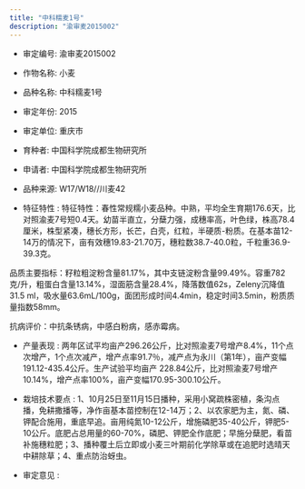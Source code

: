 ```yaml
---
title: "中科糯麦1号"
description: "渝审麦2015002"
---
```

* 审定编号:  渝审麦2015002

*  作物名称:  小麦

*  品种名称:  中科糯麦1号

*  审定年份:  2015

*  审定单位:  重庆市

* 育种者:  中国科学院成都生物研究所

*  申请者:  中国科学院成都生物研究所

*  品种来源:  W17/W18//川麦42

*  特征特性 : 
特征特性：春性常规糯小麦品种。中熟，平均全生育期176.6天，比对照渝麦7号短0.4天。幼苗半直立，分蘖力强，成穗率高，叶色绿，株高78.4厘米，株型紧凑，穗长方形，长芒，白壳，红粒，半硬质-粉质。在基本苗12-14万的情况下，亩有效穗19.83-21.70万，穗粒数38.7-40.0粒，千粒重36.9-39.3克。
品质主要指标：籽粒粗淀粉含量81.17%，其中支链淀粉含量99.49%。容重782克/升，粗蛋白含量13.14%，湿面筋含量28.4%，降落数值62s，Zeleny沉降值31.5 ml，吸水量63.6mL/100g，面团形成时间4.4min，稳定时间3.5min，粉质质量指数58mm。
抗病评价：中抗条锈病，中感白粉病，感赤霉病。

 
*  产量表现 : 
两年区试平均亩产296.26公斤，比对照渝麦7号增产8.4%，11个点次增产，1个点次减产，增产点率91.7％，减产点为永川（第1年），亩产变幅191.12-435.4公斤。生产试验平均亩产 228.84公斤，比对照渝麦7号增产10.14%，增产点率100%，亩产变幅170.95-300.10公斤。

*  栽培技术要点 : 
1、10月25日至11月15日播种，采用小窝疏株密植，条沟点播，免耕撒播等，净作亩基本苗控制在12-14万；2、以农家肥为主，氮、磷、钾配合施用，重底早追。亩用纯氮10-12公斤，增施磷肥35-40公斤，钾肥5-10公斤。底肥占总用量的60-70%，磷肥、钾肥全作底肥；早施分蘖肥，看苗补施穗粒肥；3、播种覆土后立即或小麦三叶期前化学除草或在追肥时选晴天中耕除草；4、重点防治蚜虫。

*  审定意见 : 

